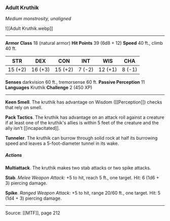 ### Adult Kruthik
_Medium monstrosity, unaligned_

![[Adult Kruthik.webp]]




---

**Armor Class** 18 (natural armor)
**Hit Points** 39 (6d8 + 12)
**Speed** 40 ft., climb 40 ft.

| STR     | DEX     | CON     | INT     | WIS     | CHA     |
|---------|---------|---------|---------|---------|---------|
| 15 (+2) | 16 (+3) | 15 (+2) | 7 (-2) | 12 (+1) | 8 (-1) |

**Senses** darkvision 60 ft., tremorsense 60 ft.
**Passive Perception** 11
**Languages** Kruthik
**Challenge** 2 (450 XP)

---

**Keen Smell**. The kruthik has advantage on Wisdom ([[Perception]]) checks that rely on smell.

**Pack Tactics**. The kruthik has advantage on an attack roll against a creature if at least one of the kruthik's allies is within 5 feet of the creature and the ally isn't [[incapacitated]].

**Tunneler**. The kruthik can burrow through solid rock at half its burrowing speed and leaves a 5-foot-diameter tunnel in its wake.

##### Actions
**Multiattack**. The kruthik makes two stab attacks or two spike attacks.

**Stab**. _Melee Weapon Attack:_ +5 to hit, reach 5 ft., one target. Hit: 6 (1d6 + 3) piercing damage.

**Spike**. _Ranged Weapon Attack:_ +5 to hit, range 20/60 ft., one target. Hit: 5 (1d4 + 3) piercing damage.


---

Source: [[MTF]], page 212
